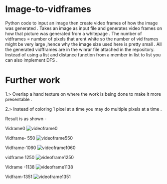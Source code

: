 # Image-to-vidframes
Python code to input an image then create video frames of how the image was generated . Takes an image as input file and generates video frames on how that picture was generated from a whitepage . The number of vidframes = number of pixels that arent white so the number of vid frames might be very large ,hence why the image size used here is pretty small .
All the generated vidfframes are in the winrar file attached in the repository. 
Instead of using a list and distance function from a member in list to list you can also implement DFS .


# Further work 
1.> Overlap a hand texture on where the work is being done to make it more presentable . 

2.> Instead of coloring 1 pixel at a time you may do multiple pixels at a time .

Result is as shown - 

Vidrame0 
![videoframe0](https://user-images.githubusercontent.com/111579172/185628734-64666093-d86b-423d-a969-2ec77f6fe0fc.jpg)

Vidframe- 550
![videoframe550](https://user-images.githubusercontent.com/111579172/185628793-fa44d784-5202-4968-ad7a-1b46e438a918.jpg)

Vidframe-1060
![videoframe1060](https://user-images.githubusercontent.com/111579172/185628818-0b00f5f0-62f3-4bb8-a568-fb466a97e706.jpg)


vidframe 1250
![videoframe1250](https://user-images.githubusercontent.com/111579172/185628685-0d44e35d-0b57-4234-937f-24f6cc2853b9.jpg)

Vidrame -1138
![videoframe1138](https://user-images.githubusercontent.com/111579172/185628869-b00964c5-ffa2-4f0f-8a61-d545a9e6042c.jpg)

Vidfram-1351
![videoframe1351](https://user-images.githubusercontent.com/111579172/185628653-9f7c3bc0-5296-4a59-b675-126b06b43a78.jpg)
